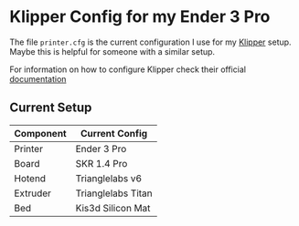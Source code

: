 # Klipper Config for my Ender 3 Pro

The file `printer.cfg` is the current configuration I use for my [Klipper](https://www.klipper3d.org/) setup.  
Maybe this is helpful for someone with a similar setup.

For information on how to configure Klipper check their official [documentation](https://www.klipper3d.org/Config_Reference.html)

## Current Setup
| Component | Current Config     |
|-----------|--------------------|
| Printer   | Ender 3 Pro        |
| Board     | SKR 1.4 Pro        |
| Hotend    | Trianglelabs v6    |
| Extruder  | Trianglelabs Titan |
| Bed       | Kis3d Silicon Mat  |
